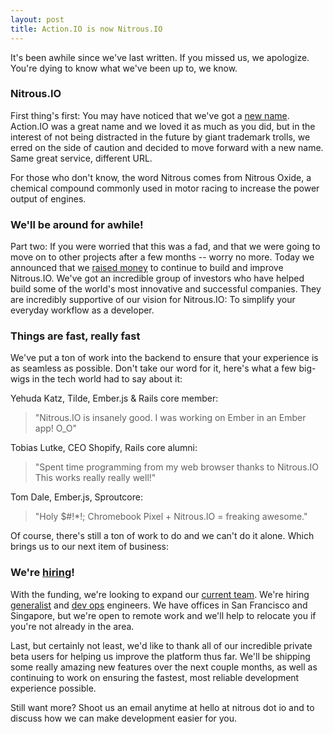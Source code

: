 ```yaml
---
layout: post
title: Action.IO is now Nitrous.IO
---
```


It's been awhile since we've last written. If you missed us, we apologize. You're dying to know what we've been up to, we know.

### Nitrous.IO

First thing's first: You may have noticed that we've got a [new name](https://www.nitrous.io). Action.IO was a great name and we loved it as much as you did, but in the interest of not being distracted in the future by giant trademark trolls, we erred on the side of caution and decided to move forward with a new name. Same great service, different URL.

For those who don't know, the word Nitrous comes from Nitrous Oxide, a chemical compound commonly used in motor racing to increase the power output of engines.


### We'll be around for awhile!

Part two: If you were worried that this was a fad, and that we were going to move on to other projects after a few months -- worry no more. Today we announced that we [raised money](http://techcrunch.com/2013/04/16/nitrous-io-seed-funding/) to continue to build and improve Nitrous.IO. We've got an incredible group of investors who have helped build some of the world's most innovative and successful companies. They are incredibly supportive of our vision for Nitrous.IO: To simplify your everyday workflow as a developer.

<!--break-->

### Things are fast, really fast

We've put a ton of work into the backend to ensure that your experience is as seamless as possible. Don't take our word for it, here's what a few big-wigs in the tech world had to say about it:

Yehuda Katz, Tilde, Ember.js &amp; Rails core member:

> "Nitrous.IO is insanely good. I was working on Ember in an Ember app! O_O"

Tobias Lutke, CEO Shopify, Rails core alumni:

> "Spent time programming from my web browser thanks to Nitrous.IO This works really really well!"

Tom Dale, Ember.js, Sproutcore:

> "Holy $#!*!; Chromebook Pixel + Nitrous.IO = freaking awesome."

Of course, there's still a ton of work to do and we can't do it alone. Which brings us to our next item of business:

### We're [hiring](https://www.nitrous.io/jobs?ref=blog)!

With the funding, we're looking to expand our [current team](https://www.nitrous.io/jobs). We're hiring [generalist](https://www.nitrous.io/jobs#software) and [dev ops](https:https://www.nitrous.io/jobs#devops) engineers. We have offices in San Francisco and Singapore, but  we're open to remote work and we'll help to relocate you if you're not already in the area.

Last, but certainly not least, we'd like to thank all of our incredible private beta users for helping us improve the platform thus far. We'll be shipping some really amazing new features over the next couple months, as well as continuing to work on ensuring the fastest, most reliable development experience possible.

Still want more? Shoot us an email anytime at hello at nitrous dot io and to discuss how we can make development easier for you.

